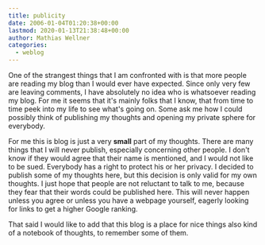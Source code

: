 ```yaml
---
title: publicity
date: 2006-01-04T01:20:38+00:00
lastmod: 2020-01-13T21:38:48+00:00
author: Mathias Wellner
categories:
  - weblog
---
```

One of the strangest things that I am confronted with is that more people are reading my blog than I would ever have expected. Since only very few are leaving comments, I have absolutely no idea who is whatsoever reading my blog. For me it seems that it's mainly folks that I know, that from time to time peek into my life to see what's going on. Some ask me how I could possibly think of publishing my thoughts and opening my private sphere for everybody. 
<!--more-->

For me this is blog is just a very **small** part of my thoughts. There are many things that I will never publish, especially concerning other people. I don't know if they would agree that their name is mentioned, and I would not like to be sued. Everybody has a right to protect his or her privacy. I decided to publish some of my thoughts here, but this decision is only valid for my own thoughts. I just hope that people are not reluctant to talk to me, because they fear that their words could be published here. This will never happen unless you agree or unless you have a webpage yourself, eagerly looking for links to get a higher Google ranking. 

That said I would like to add that this blog is a place for nice things also kind of a notebook of thoughts, to remember some of them.